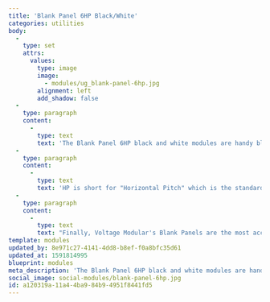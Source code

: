 ```yaml
---
title: 'Blank Panel 6HP Black/White'
categories: utilities
body:
  -
    type: set
    attrs:
      values:
        type: image
        image:
          - modules/ug_blank-panel-6hp.jpg
        alignment: left
        add_shadow: false
  -
    type: paragraph
    content:
      -
        type: text
        text: 'The Blank Panel 6HP black and white modules are handy blank panels with "scribble strips" for patch notes. Simply double click anywhere within the module and begin typing. If more text is entered than there is space for, a scroll bar will appear on the right side of the module.'
  -
    type: paragraph
    content:
      -
        type: text
        text: 'HP is short for "Horizontal Pitch" which is the standardized unit of measurement for the width of Eurorack modules.'
  -
    type: paragraph
    content:
      -
        type: text
        text: "Finally, Voltage Modular's Blank Panels are the most accurately modeled, warmest and best sounding blank panels ever created.\_"
template: modules
updated_by: 8e971c27-4141-4dd8-b8ef-f0a8bfc35d61
updated_at: 1591814995
blueprint: modules
meta_description: 'The Blank Panel 6HP black and white modules are handy blank panels with "scribble strips" for patch notes.'
social_image: social-modules/blank-panel-6hp.jpg
id: a120319a-11a4-4ba9-84b9-4951f8441fd5
---
```

